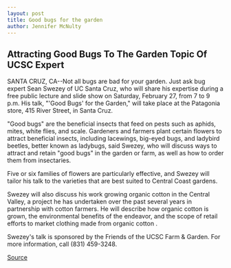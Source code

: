 ```yaml
---
layout: post
title: Good bugs for the garden
author: Jennifer McNulty
---
```


## Attracting Good Bugs To The Garden Topic Of UCSC Expert

SANTA CRUZ, CA--Not all bugs are bad for your garden. Just ask bug expert Sean Swezey of UC Santa Cruz, who will share his expertise during a free public lecture and slide show on Saturday, February 27, from 7 to 9 p.m. His talk, "'Good Bugs' for the Garden," will take place at the Patagonia store, 415 River Street, in Santa Cruz.

"Good bugs" are the beneficial insects that feed on pests such as aphids, mites, white flies, and scale. Gardeners and farmers plant certain flowers to attract beneficial insects, including lacewings, big-eyed bugs, and ladybird beetles, better known as ladybugs, said Swezey, who will discuss ways to attract and retain "good bugs" in the garden or farm, as well as how to order them from insectaries.

Five or six families of flowers are particularly effective, and Swezey will tailor his talk to the varieties that are best suited to Central Coast gardens.

Swezey will also discuss his work growing organic cotton in the Central Valley, a project he has undertaken over the past several years in partnership with cotton farmers. He will describe how organic cotton is grown, the environmental benefits of the endeavor, and the scope of retail efforts to market clothing made from organic cotton .

Swezey's talk is sponsored by the Friends of the UCSC Farm & Garden. For more information, call (831) 459-3248.

[Source](http://www1.ucsc.edu/news_events/press_releases/archive/98-99/02-99/bugs.htm "Permalink to Good bugs for the garden")